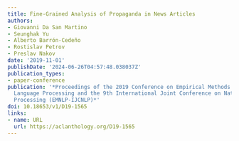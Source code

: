 ```yaml
---
title: Fine-Grained Analysis of Propaganda in News Articles
authors:
- Giovanni Da San Martino
- Seunghak Yu
- Alberto Barrón-Cedeño
- Rostislav Petrov
- Preslav Nakov
date: '2019-11-01'
publishDate: '2024-06-26T04:57:48.038037Z'
publication_types:
- paper-conference
publication: '*Proceedings of the 2019 Conference on Empirical Methods in Natural
  Language Processing and the 9th International Joint Conference on Natural Language
  Processing (EMNLP-IJCNLP)*'
doi: 10.18653/v1/D19-1565
links:
- name: URL
  url: https://aclanthology.org/D19-1565
---
```

